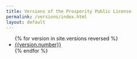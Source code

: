 ```yaml
---
title: Versions of the Prosperity Public License
permalink: /versions/index.html
layout: default
---
```


<ul>
  {% for version in site.versions reversed %}
    <li>
      <a href="{{version.url}}">{{version.number}}</a>
    </li>
  {% endfor %}
</ul>
